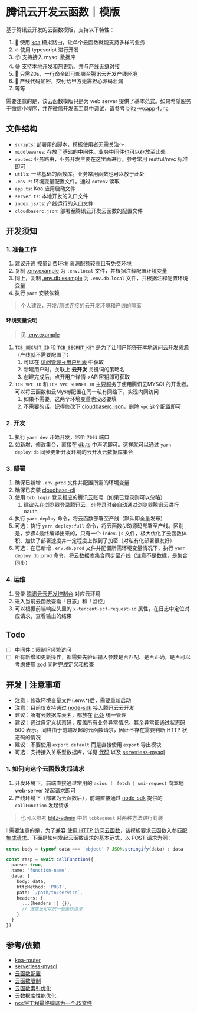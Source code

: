 # 腾讯云开发云函数｜模版

基于腾讯云开发的云函数模版，支持以下特性：

1. 🧱 使用 [koa](https://github.com/koajs/koa) 模拟路由，让单个云函数就能支持多样的业务
2. 🔥 使用 typescript 进行开发
3. 📦 支持接入 mysql 数据库
4. 😄 支持本地开发和热更新。并与产线无缝对接
5. 🚀 只需20s，一行命令即可部署至腾讯云开发产线环境
6. 🔐 产线代码加密，交付给甲方无需担心源码泄漏
7. 等等

需要注意的是，该云函数模版只是为 web server 提供了基本范式。如果希望服务于微信小程序，并在微信开发者工具中调试，请参考 [blitz-wxapp-func](https://github.com/jay4q/blitz-wxapp-func)

## 文件结构

+ `scripts`: 部署用的脚本，模板使用者无需关注～
+ `middlewares`: 存放了基础的中间件。业务中间件也可以存放至此处
+ `routes`: 业务路由，业务开发主要在这里面进行。参考常用 restful/mvc 标准即可
+ `utils`: 一些基础的函数库。业务常用函数也可以放于此处
+ `.env.*`: 环境变量配置文件。通过 `dotenv` 读取
+ `app.ts`: Koa 应用启动文件
+ `server.ts`: 本地开发的入口文件
+ `index.js/ts`: 产线运行的入口文件
+ `cloudbaserc.json`: 部署至腾讯云开发云函数的配置文件

## 开发须知

### 1. 准备工作

1. 建议开通 [按量计费环境](https://cloud.tencent.com/document/product/876/39095) 资源配额较高且有免费环境
2. 复制 [.env.example](./.env.example) 为 `.env.local` 文件，并根据注释配置环境变量
3. 同上，复制 [.env.db.example](./.env.db.example) 为 `.env.db.local` 文件，并根据注释配置环境变量
4. 执行 `yarn` 安装依赖

> 个人建议，开发/测试连接的云开发环境和产线的隔离

#### 环境变量说明

> 见 [.env.example](./.env.example)

1. `TCB_SECRET_ID` 和 `TCB_SECRET_KEY` 是为了让用户能够在本地访问云开发资源（产线就不需要配置了）
   1. 可以在 [访问管理->用户列表](https://console.cloud.tencent.com/cam) 中获取
   2. 新建用户时，关联上 **云开发** 关键词的策略名
   3. 创建完成后，点开用户详情->API密钥即可获取
2. `TCB_VPC_ID` 和 `TCB_VPC_SUBNET_ID` 主要服务于使用腾讯云MYSQL的开发者。可以将云函数和云Mysql配置在同一私有网络下，实现内网访问
   1. 如果不需要，这两个环境变量也没必要填
   2. 不需要的话，记得修改下 [cloudbaserc.json](./cloudbaserc.json)，删除 `vpc` 这个配置即可

### 2. 开发

1. 执行 `yarn dev` 开始开发，监听 `7001` 端口
2. 如新增、修改集合，直接在 [db.ts](./utils/db.ts) 中声明即可。这样就可以通过 `yarn deploy:db` 同步更新开发环境的云开发云数据库集合

### 3. 部署

1. 确保已新增 `.env.prod` 文件并配置所需的环境变量
2. 确保已安装 [cloudbase-cli](https://docs.cloudbase.net/cli-v1/install.html)
3. 使用 `tcb login` 登录相应的腾讯云账号（如果已登录则可以忽略）
   1. 建议先在浏览器登录腾讯云，cli登录时会自动通过浏览器腾讯云进行oauth
4. 执行 `yarn deploy` 命令，将云函数部署至产线（默认即全量发布）
5. 可选：执行 `yarn deploy:full` 命令，将云函数(JS)源码部署至产线。区别是，步骤4最终编译出来的，只有一个 `index.js` 文件，极大优化了云函数体积、加快了部署速度并一定程度上做到了加密（对私有化部署很友好）
6. 可选：在已新增 `.env.db.prod` 文件并配置所需环境变量情况下，执行 `yarn deploy:db:prod` 命令，将云数据库集合同步至产线（注意不是数据，是集合同步）

### 4. 运维

1. 登录 [腾讯云云开发控制台](https://console.cloud.tencent.com/) 对应云环境
2. 进入当前云函数查看「日志」和「监控」
3. 可以根据前端响应头里的 `x-tencent-scf-request-id` 属性，在日志中定位对应请求，查看输出的结果

## Todo

+ [ ] 中间件：限制IP频繁访问
+ [ ] 所有新增和更新操作，都需要先验证输入参数是否匹配、是否正确，是否可以考虑使用 [zod](https://github.com/colinhacks/zod) 同时完成定义和检查

## 开发｜注意事项

+ 注意：修改环境变量文件(.env.*)后，需要重新启动
+ 注意：目前仅支持通过 [node-sdk](https://docs.cloudbase.net/api-reference/server/node-sdk/database/database.html) 接入腾讯云云开发
+ 建议：所有云数据库表名，都放在 [此处](./utils/db.ts) 统一管理
+ 建议：通过自定义状态码，覆盖所有业务异常情况。其余异常都通过状态码 500 表示。同样由于前端发起的云函数请求，因此不存在需要判断 HTTP 状态码的情况
+ 建议：不要使用 `export default` 而是直接使用 `export` 导出模块
+ 可选：支持接入关系型数据库，详见 [代码](./utils/sql.ts) 以及 [serverless-mysql](https://github.com/jeremydaly/serverless-mysql)

### 1. 如何向这个云函数发起请求

1. 开发环境下，前端直接通过常用的 `axios ｜ fetch | umi-request` 向本地 web-server 发起请求即可
2. 产线环境下（部署为云函数后），前端直接通过 [node-sdk](https://docs.cloudbase.net/api-reference/server/node-sdk/database/database.html) 提供的 `callFunction` 发起请求

> 也可以参考 [blitz-admin](https://github.com/jay4q/blitz-admin/blob/master/src/utils/tcbRequest.ts) 中的 `tcbRequest` 对两种方法进行封装

❕ 需要注意的是，为了兼容 [使用 HTTP 访问云函数](https://docs.cloudbase.net/service/access-cloud-function)，该模板要求云函数入参匹配 [集成请求](https://docs.cloudbase.net/service/access-cloud-function#%E4%BA%91%E5%87%BD%E6%95%B0%E7%9A%84%E5%85%A5%E5%8F%82)。下面是如何发起云函数请求的基本范式，以 POST 请求为例：

``` ts
const body = typeof data === 'object' ? JSON.stringify(data) : data

const resp = await callFunction({
  parse: true,
  name: 'function-name',
  data: {
    body: data,
    httpMethod: 'POST',
    path: `/path/to/service`,
    headers: {
      ...(headers || {}),
      // 这里还可以放一些鉴权信息
    }
  }
})
```

## 参考/依赖

+ [koa-router](https://github.com/koajs/router/blob/master/API.md)
+ [serverless-mysql](https://github.com/jeremydaly/serverless-mysql)
+ [云函数配置](https://docs.cloudbase.net/cli-v1/functions/configs.html)
+ [云函数限制](https://cloud.tencent.com/document/product/876/47177#.E4.BA.91.E5.87.BD.E6.95.B0)
+ [云函数索引优化](https://www.infoq.cn/article/mvc0m5ja5vfegfhsc7ks)
+ [云数据库性能优化](https://developers.weixin.qq.com/community/business/doc/00068218a682088d17ca593c45b40d)
+ [ncc将工程最终编译为一个JS文件](https://github.com/vercel/ncc)
